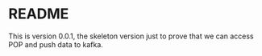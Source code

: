 # README
This is version 0.0.1, the skeleton version just to prove that we can 
access POP and push data to kafka.
